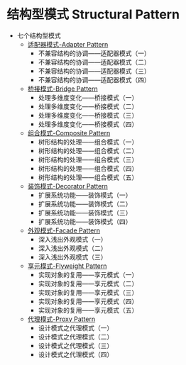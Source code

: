 # 结构型模式 Structural Pattern

* 七个结构型模式
  * [适配器模式-Adapter Pattern](seq1/adapter/README.md)
    * 不兼容结构的协调——适配器模式（一）
    * 不兼容结构的协调——适配器模式（二）
    * 不兼容结构的协调——适配器模式（三）
    * 不兼容结构的协调——适配器模式（四）
  * [桥接模式-Bridge Pattern](seq2/bridge/README.md)
    * 处理多维度变化——桥接模式（一）
    * 处理多维度变化——桥接模式（二）
    * 处理多维度变化——桥接模式（三）
    * 处理多维度变化——桥接模式（四）
  * [组合模式-Composite Pattern](seq3/composite/README.md)
    * 树形结构的处理——组合模式（一）
    * 树形结构的处理——组合模式（二）
    * 树形结构的处理——组合模式（三）
    * 树形结构的处理——组合模式（四）
    * 树形结构的处理——组合模式（五）
  * [装饰模式-Decorator Pattern](seq4/decorator/README.md)
    * 扩展系统功能——装饰模式（一）
    * 扩展系统功能——装饰模式（二）
    * 扩展系统功能——装饰模式（三）
    * 扩展系统功能——装饰模式（四）
  * [外观模式-Facade Pattern](seq5/facade/README.md)
    * 深入浅出外观模式（一）
    * 深入浅出外观模式（二）
    * 深入浅出外观模式（三）
  * [享元模式-Flyweight Pattern](seq6/flyweight/README.md)
    * 实现对象的复用——享元模式（一）
    * 实现对象的复用——享元模式（二）
    * 实现对象的复用——享元模式（三）
    * 实现对象的复用——享元模式（四）
    * 实现对象的复用——享元模式（五）
  * [代理模式-Proxy Pattern](seq7/proxy/README.md)
    * 设计模式之代理模式（一）
    * 设计模式之代理模式（二）
    * 设计模式之代理模式（三）
    * 设计模式之代理模式（四）